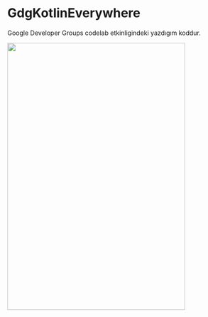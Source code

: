 # GdgKotlinEverywhere

Google Developer Groups codelab etkinligindeki yazdıgım koddur.

<img src="https://user-images.githubusercontent.com/33760141/63803133-db7a3f80-c91c-11e9-9cb8-a38b003ea398.png" height="600" width="400">

